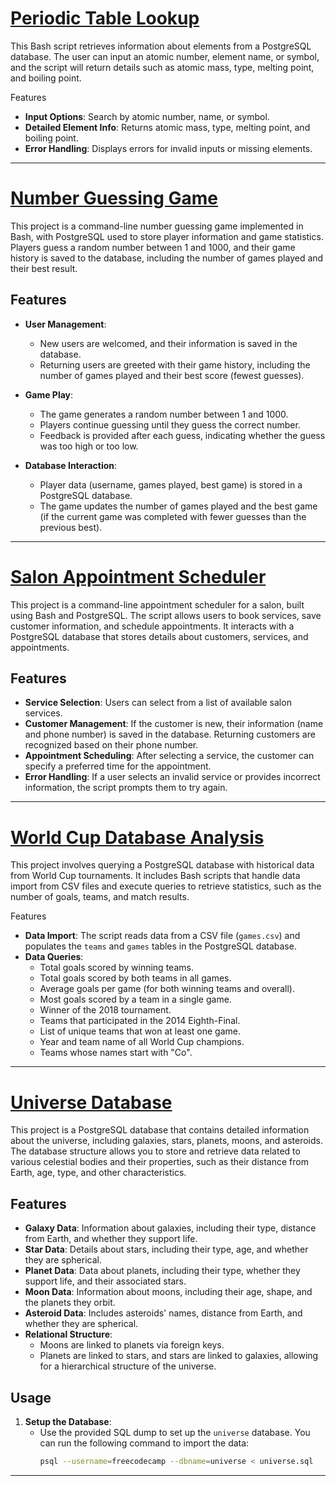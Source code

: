 
# [Periodic Table Lookup](https://github.com/borisTL/BashSQLScriptsHub/tree/main/Periodic-Table-Database%20)

This Bash script retrieves information about elements from a PostgreSQL database. The user can input an atomic number, element name, or symbol, and the script will return details such as atomic mass, type, melting point, and boiling point.

 Features
- **Input Options**: Search by atomic number, name, or symbol.
- **Detailed Element Info**: Returns atomic mass, type, melting point, and boiling point.
- **Error Handling**: Displays errors for invalid inputs or missing elements.

---
# [Number Guessing Game](https://github.com/borisTL/Number-Guessing-Game)


This project is a command-line number guessing game implemented in Bash, with PostgreSQL used to store player information and game statistics. Players guess a random number between 1 and 1000, and their game history is saved to the database, including the number of games played and their best result.

## Features
- **User Management**: 
  - New users are welcomed, and their information is saved in the database.
  - Returning users are greeted with their game history, including the number of games played and their best score (fewest guesses).
  
- **Game Play**:
  - The game generates a random number between 1 and 1000.
  - Players continue guessing until they guess the correct number.
  - Feedback is provided after each guess, indicating whether the guess was too high or too low.

- **Database Interaction**:
  - Player data (username, games played, best game) is stored in a PostgreSQL database.
  - The game updates the number of games played and the best game (if the current game was completed with fewer guesses than the previous best).
 ---

 # [Salon Appointment Scheduler](https://github.com/borisTL/Salon-Appointment-Scheduler/blob/main/salon.sql)


This project is a command-line appointment scheduler for a salon, built using Bash and PostgreSQL. The script allows users to book services, save customer information, and schedule appointments. It interacts with a PostgreSQL database that stores details about customers, services, and appointments.

## Features
- **Service Selection**: Users can select from a list of available salon services.
- **Customer Management**: If the customer is new, their information (name and phone number) is saved in the database. Returning customers are recognized based on their phone number.
- **Appointment Scheduling**: After selecting a service, the customer can specify a preferred time for the appointment.
- **Error Handling**: If a user selects an invalid service or provides incorrect information, the script prompts them to try again.
---

# [World Cup Database Analysis](https://github.com/borisTL/worldcup/blob/main/insert_data.sh)


This project involves querying a PostgreSQL database with historical data from World Cup tournaments. It includes Bash scripts that handle data import from CSV files and execute queries to retrieve statistics, such as the number of goals, teams, and match results.

 Features
- **Data Import**: The script reads data from a CSV file (`games.csv`) and populates the `teams` and `games` tables in the PostgreSQL database.
- **Data Queries**:
  - Total goals scored by winning teams.
  - Total goals scored by both teams in all games.
  - Average goals per game (for both winning teams and overall).
  - Most goals scored by a team in a single game.
  - Winner of the 2018 tournament.
  - Teams that participated in the 2014 Eighth-Final.
  - List of unique teams that won at least one game.
  - Year and team name of all World Cup champions.
  - Teams whose names start with "Co".
---
# [Universe Database](https://github.com/your_repository)


This project is a PostgreSQL database that contains detailed information about the universe, including galaxies, stars, planets, moons, and asteroids. The database structure allows you to store and retrieve data related to various celestial bodies and their properties, such as their distance from Earth, age, type, and other characteristics.

## Features
- **Galaxy Data**: Information about galaxies, including their type, distance from Earth, and whether they support life.
- **Star Data**: Details about stars, including their type, age, and whether they are spherical.
- **Planet Data**: Data about planets, including their type, whether they support life, and their associated stars.
- **Moon Data**: Information about moons, including their age, shape, and the planets they orbit.
- **Asteroid Data**: Includes asteroids' names, distance from Earth, and whether they are spherical.
- **Relational Structure**: 
  - Moons are linked to planets via foreign keys.
  - Planets are linked to stars, and stars are linked to galaxies, allowing for a hierarchical structure of the universe.

## Usage
1. **Setup the Database**:
   - Use the provided SQL dump to set up the `universe` database. You can run the following command to import the data:
     ```bash
     psql --username=freecodecamp --dbname=universe < universe.sql
     ```
---
